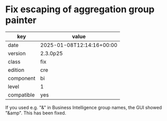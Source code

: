 [//]: # (werk v2)
# Fix escaping of aggregation group painter

key        | value
---------- | ---
date       | 2025-01-08T12:14:16+00:00
version    | 2.3.0p25
class      | fix
edition    | cre
component  | bi
level      | 1
compatible | yes

If you used e.g. "&" in Business Intelligence group names, the GUI showed "&amp".
This has been fixed.
